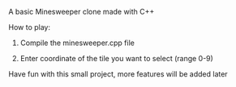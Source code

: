 A basic Minesweeper clone made with C++

How to play:

1. Compile the minesweeper.cpp file

2. Enter coordinate of the tile you want to select (range 0-9)

Have fun with this small project, more features will be added later
